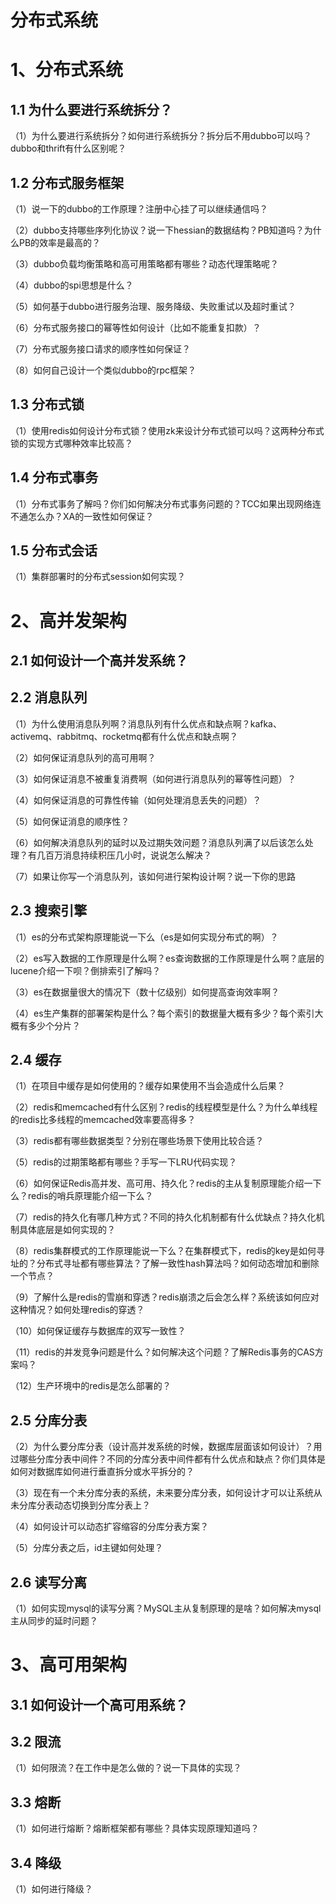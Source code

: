# 分布式系统

# 1、分布式系统

## 1.1 为什么要进行系统拆分？

（1）为什么要进行系统拆分？如何进行系统拆分？拆分后不用dubbo可以吗？dubbo和thrift有什么区别呢？

## 1.2 分布式服务框架

（1）说一下的dubbo的工作原理？注册中心挂了可以继续通信吗？

 

（2）dubbo支持哪些序列化协议？说一下hessian的数据结构？PB知道吗？为什么PB的效率是最高的？

 

（3）dubbo负载均衡策略和高可用策略都有哪些？动态代理策略呢？

 

（4）dubbo的spi思想是什么？

 

（5）如何基于dubbo进行服务治理、服务降级、失败重试以及超时重试？

 

（6）分布式服务接口的幂等性如何设计（比如不能重复扣款）？

 

（7）分布式服务接口请求的顺序性如何保证？

 

（8）如何自己设计一个类似dubbo的rpc框架？

## 1.3 分布式锁

（1）使用redis如何设计分布式锁？使用zk来设计分布式锁可以吗？这两种分布式锁的实现方式哪种效率比较高？

## 1.4 分布式事务

（1）分布式事务了解吗？你们如何解决分布式事务问题的？TCC如果出现网络连不通怎么办？XA的一致性如何保证？

## 1.5 分布式会话

（1）集群部署时的分布式session如何实现？

# 2、高并发架构

## 2.1 如何设计一个高并发系统？

## 2.2 消息队列

（1）为什么使用消息队列啊？消息队列有什么优点和缺点啊？kafka、activemq、rabbitmq、rocketmq都有什么优点和缺点啊？

 

（2）如何保证消息队列的高可用啊？

 

（3）如何保证消息不被重复消费啊（如何进行消息队列的幂等性问题）？

 

（4）如何保证消息的可靠性传输（如何处理消息丢失的问题）？

 

（5）如何保证消息的顺序性？

 

（6）如何解决消息队列的延时以及过期失效问题？消息队列满了以后该怎么处理？有几百万消息持续积压几小时，说说怎么解决？

 

（7）如果让你写一个消息队列，该如何进行架构设计啊？说一下你的思路

## 2.3 搜索引擎

（1）es的分布式架构原理能说一下么（es是如何实现分布式的啊）？

 

（2）es写入数据的工作原理是什么啊？es查询数据的工作原理是什么啊？底层的lucene介绍一下呗？倒排索引了解吗？

 

（3）es在数据量很大的情况下（数十亿级别）如何提高查询效率啊？

 

（4）es生产集群的部署架构是什么？每个索引的数据量大概有多少？每个索引大概有多少个分片？

## 2.4 缓存

（1）在项目中缓存是如何使用的？缓存如果使用不当会造成什么后果？

 

（2）redis和memcached有什么区别？redis的线程模型是什么？为什么单线程的redis比多线程的memcached效率要高得多？

 

（3）redis都有哪些数据类型？分别在哪些场景下使用比较合适？

 

（5）redis的过期策略都有哪些？手写一下LRU代码实现？

 

（6）如何保证Redis高并发、高可用、持久化？redis的主从复制原理能介绍一下么？redis的哨兵原理能介绍一下么？

 

（7）redis的持久化有哪几种方式？不同的持久化机制都有什么优缺点？持久化机制具体底层是如何实现的？

 

（8）redis集群模式的工作原理能说一下么？在集群模式下，redis的key是如何寻址的？分布式寻址都有哪些算法？了解一致性hash算法吗？如何动态增加和删除一个节点？

 

（9）了解什么是redis的雪崩和穿透？redis崩溃之后会怎么样？系统该如何应对这种情况？如何处理redis的穿透？

 

（10）如何保证缓存与数据库的双写一致性？

 

（11）redis的并发竞争问题是什么？如何解决这个问题？了解Redis事务的CAS方案吗？

 

（12）生产环境中的redis是怎么部署的？

## 2.5 分库分表

 

（2）为什么要分库分表（设计高并发系统的时候，数据库层面该如何设计）？用过哪些分库分表中间件？不同的分库分表中间件都有什么优点和缺点？你们具体是如何对数据库如何进行垂直拆分或水平拆分的？

 

（3）现在有一个未分库分表的系统，未来要分库分表，如何设计才可以让系统从未分库分表动态切换到分库分表上？

 

（4）如何设计可以动态扩容缩容的分库分表方案？

 

（5）分库分表之后，id主键如何处理？

 

## 2.6 读写分离

（1）如何实现mysql的读写分离？MySQL主从复制原理的是啥？如何解决mysql主从同步的延时问题？

# 3、高可用架构

## 3.1 如何设计一个高可用系统？

## 3.2 限流

（1）如何限流？在工作中是怎么做的？说一下具体的实现？

## 3.3 熔断

（1）如何进行熔断？熔断框架都有哪些？具体实现原理知道吗？

## 3.4 降级

（1）如何进行降级？